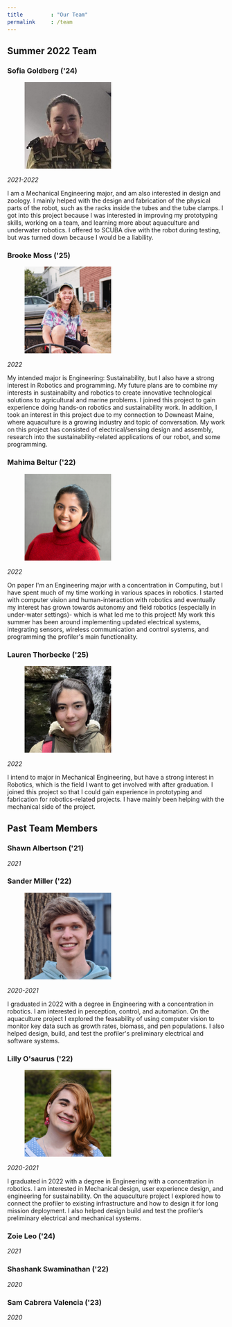 ```yaml
---
title         : "Our Team"
permalink     : /team
---
```


## Summer 2022 Team

### Sofia Goldberg ('24)

<figure style="width: 200px" class="align-right">
  <img src="/images/team-members/sofia.jpg" alt="Sofia Goldberg">
</figure>

*2021-2022*

I am a Mechanical Engineering major, and am also interested in design and zoology. I mainly helped with the design and fabrication of the physical parts of the robot, such as the racks inside the tubes and the tube clamps. I got into this project because I was interested in improving my prototyping skills, working on a team, and learning more about aquaculture and underwater robotics. I offered to SCUBA dive with the robot during testing, but was turned down because I would be a liability.

### Brooke Moss ('25)

<figure style="width: 200px" class="align-right">
  <img src="/images/team-members/brooke.jpg" alt="Brooke Moss">
</figure>

*2022*

My intended major is Engineering: Sustainability, but I also have a strong interest in Robotics and programming. My future plans are to combine my interests in sustainabilty and robotics to create innovative technological solutions to agricultural and marine problems. I joined this project to gain experience doing hands-on robotics and sustainability work. In addition, I took an interest in this project due to my connection to Downeast Maine, where aquaculture is a growing industry and topic of conversation. My work on this project has consisted of electrical/sensing design and assembly, research into the sustainability-related applications of our robot, and some programming.

### Mahima Beltur ('22)

<figure style="width: 200px" class="align-right">
  <img src="/images/team-members/mahima.png" alt="Mahima Beltur">
</figure>

*2022*

On paper I'm an Engineering major with a concentration in Computing, but I have spent much of my time working in various spaces in robotics. I started with computer vision and human-interaction with robotics and eventually my interest has grown towards autonomy and field robotics (especially in under-water settings)- which is what led me to this project! My work this summer has been around implementing updated electrical systems, integrating sensors, wireless communication and control systems, and programming the profiler's main functionality. 

### Lauren Thorbecke ('25)

<figure style="width: 200px" class="align-right">
  <img src="/images/team-members/lauren.jpg" alt="Lauren Thorbecke">
</figure>

*2022*

I intend to major in Mechanical Engineering, but have a strong interest in Robotics, which is the field I want to get involved with after graduation. I joined this project so that I could gain experience in prototyping and fabrication for robotics-related projects. I have mainly been helping with the mechanical side of the project.

## Past Team Members

### Shawn Albertson ('21)

*2021*

### Sander Miller ('22)

<figure style="width: 200px" class="align-right">
  <img src="/images/team-members/sander.jpg" alt="Sander Miller">
</figure>

*2020-2021*

I graduated in 2022 with a degree in Engineering with a concentration in robotics. I am interested in perception, control, and automation. On the aquaculture project I explored the feasability of using computer vision to monitor key data such as growth rates, biomass, and pen populations. I also helped design, build, and test the profiler's preliminary electrical and software systems. 

### Lilly O'saurus ('22)

<figure style="width: 200px" class="align-right">
  <img src="/images/team-members/lilly.jpg" alt="Lilly O'saurus">
</figure>

*2020-2021*

I graduated in 2022 with a degree in Engineering with a concentration in robotics. I am interested in Mechanical design, user experience design, and engineering for sustainability. On the aquaculture project I explored how to connect the profiler to existing infrastructure and how to design it for long mission deployment. I also helped design build and test the profiler’s preliminary electrical and mechanical systems.

### Zoie Leo ('24)

*2021*

### Shashank Swaminathan ('22)

*2020*

### Sam Cabrera Valencia ('23)

*2020*
